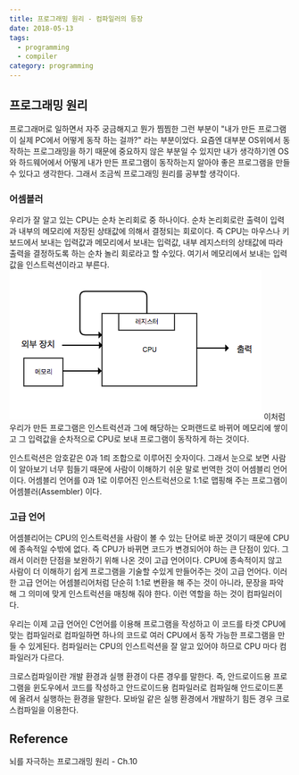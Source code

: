 ```yaml
---
title: 프로그래밍 원리 - 컴파일러의 등장
date: 2018-05-13
tags:
  - programming
  - compiler
category: programming
---
```

## 프로그래밍 원리
프로그래머로 일하면서 자주 궁금해지고 뭔가 찜찜한 그런 부분이 "내가 만든 프로그램이 실제 PC에서 어떻게 동작 하는 걸까?" 라는 부분이었다. 요즘엔 대부분 OS위에서 동작하는 프로그래밍을 하기 때문에 중요하지 않은 부분일 수 있지만 내가 생각하기엔 OS와 하드웨어에서 어떻게 내가 만든 프로그램이 동작하는지 알아야 좋은 프로그램을 만들 수 있다고 생각한다. 그래서 조금씩 프로그래밍 원리를 공부할 생각이다.

### 어셈블러
우리가 잘 알고 있는 CPU는 순차 논리회로 중 하나이다. 순차 논리회로란 출력이 입력과 내부의 메모리에 저장된 상태값에 의해서 결정되는 회로이다. 즉 CPU는 마우스나 키보드에서 보내는 입력값과 메모리에서 보내는 입력값, 내부 레지스터의 상태값에 따라 출력을 결정하도록 하는 순차 놀리 회로라고 할 수있다. 여기서 메모리에서 보내는 입력값을 인스트럭션이라고 부른다.
![GitHub Logo](/assets/images/cpu.jpg)
이처럼 우리가 만든 프로그램은 인스트럭션과 그에 해당하는 오퍼랜드로 바뀌어 메모리에 쌓이고 그 입력값을 순차적으로 CPU로 보내 프로그램이 동작하게 하는 것이다.

인스트럭션은 암호같은 0과 1릐 조합으로 이루어진 숫자이다. 그래서 눈으로 보면 사람이 알아보기 너무 힘들기 때문에 사람이 이해하기 쉬운 말로 번역한 것이 어셈블리 언어이다. 어셈블리 언어를 0과 1로 이루어진 인스트럭션으로 1:1로 맵핑해 주는 프로그램이 어셈블러(Assembler) 이다.

### 고급 언어
어셈블리어는 CPU의 인스트럭션을 사람이 볼 수 있는 단어로 바꾼 것이기 때문에 CPU에 종속적일 수밖에 없다. 즉 CPU가 바뀌면 코드가 변경되어야 하는 큰 단점이 있다.
그래서 이러한 단점을 보완하기 위해 나온 것이 고급 언어이다. CPU에 종속적이지 않고 사람이 더 이해하기 쉽게 프로그램을 기술할 수있게 만들어주는 것이 고급 언어다.
이러한 고급 언어는 어셈블리어처럼 단순히 1:1로 변환을 해 주는 것이 아니라, 문장을 파악해 그 의미에 맞게 인스트럭션을 매칭해 줘야 한다. 이런 역할을 하는 것이 컴파일러이다.

우리는 이제 고급 언어인 C언어를 이용해 프로그램을 작성하고 이 코드를 타겟 CPU에 맞는 컴파일러로 컴파일하면 하나의 코드로 여러 CPU에서 동작 가능한 프로그램을 만들 수 있게된다. 컴파일러는 CPU의 인스트럭션을 잘 알고 있어야 하므로 CPU 마다 컴파일러가 다르다.

크로스컴파일이란 개발 환경과 실행 환경이 다른 경우를 말한다. 즉, 안드로이드용 프로그램을 윈도우에서 코드를 작성하고 안드로이드용 컴파일러로 컴파일해 안드로이드폰에 올려서 실행하는 환경을 말한다. 모바일 같은 실행 환경에서 개발하기 힘든 경우 크로스컴파일을 이용한다.

## Reference
뇌를 자극하는 프로그래밍 원리 - Ch.10
